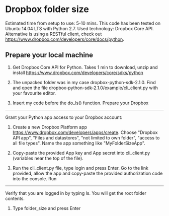 Dropbox folder size
===================
Estimated time from setup to use: 5-10 mins. This code has been tested on Ubuntu 14.04 LTS with Python 2.7. Used technology: Dropbox Core API. Alternative is using a RESTful client, check out https://www.dropbox.com/developers/core/docs/python.

Prepare your local machine
--------------------------
1. Get Dropbox Core API for Python. Takes 1 min to download, unzip and install https://www.dropbox.com/developers/core/sdks/python

2. The unpacked folder was in my case dropbox-python-sdk-2.1.0. Find and open the file dropbox-python-sdk-2.1.0/example/cli_client.py with your favourite editor.

3. Insert my code before the do_ls() function.
Prepare your Dropbox
--------------------
Grant your Python app access to your Dropbox account:

1. Create a new Dropbox Platform app https://www.dropbox.com/developers/apps/create. Choose "Dropbox API app", "Files and datastores", "not limited to own folder", "access to all file types". Name the app something like "MyFolderSizeApp".

2. Copy-paste the provided App key and App secret into cli_client.py (variables near the top of the file).

3. Run the cli_client.py file, type login and press Enter. Go to the link provided, allow the app and copy-paste the provided authorization code into the console.
Run
---
Verify that you are logged in by typing ls. You will get the root folder contents.

1. Type folder_size and press Enter
